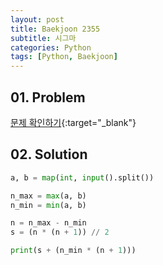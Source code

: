 ```yaml
---
layout: post
title: Baekjoon 2355
subtitle: 시그마
categories: Python
tags: [Python, Baekjoon]
---
```


## 01. Problem

[문제 확인하기](https://www.acmicpc.net/problem/2355){:target="_blank"}

## 02. Solution

```Python
a, b = map(int, input().split())

n_max = max(a, b)
n_min = min(a, b)

n = n_max - n_min
s = (n * (n + 1)) // 2

print(s + (n_min * (n + 1)))
```
